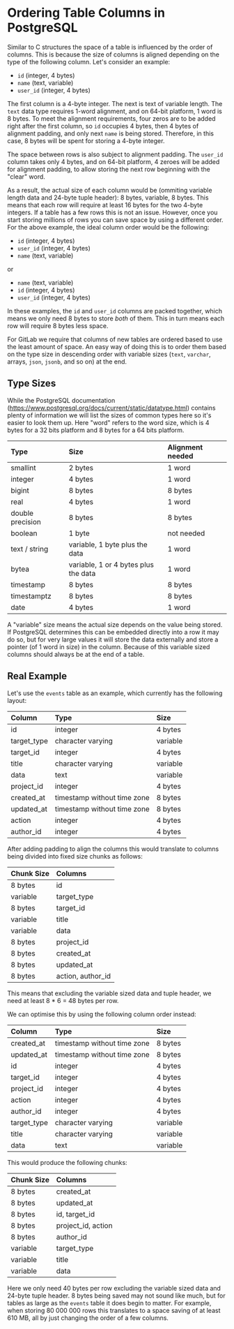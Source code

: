 # Ordering Table Columns in PostgreSQL

Similar to C structures the space of a table is influenced by the order of
columns. This is because the size of columns is aligned depending on the type of
the following column. Let's consider an example:

- `id` (integer, 4 bytes)
- `name` (text, variable)
- `user_id` (integer, 4 bytes)

The first column is a 4-byte integer. The next is text of variable length. The
`text` data type requires 1-word alignment, and on 64-bit platform, 1 word is 8
bytes. To meet the alignment requirements, four zeros are to be added right
after the first column, so `id` occupies 4 bytes, then 4 bytes of alignment
padding, and only next `name` is being stored. Therefore, in this case, 8 bytes
will be spent for storing a 4-byte integer.

The space between rows is also subject to alignment padding. The `user_id`
column takes only 4 bytes, and on 64-bit platform, 4 zeroes will be added for
alignment padding, to allow storing the next row beginning with the "clear" word.

As a result, the actual size of each column would be (ommiting variable length
data and 24-byte tuple header): 8 bytes, variable, 8 bytes. This means that
each row will require at least 16 bytes for the two 4-byte integers. If a table
has a few rows this is not an issue. However, once you start storing millions of
rows you can save space by using a different order. For the above example, the
ideal column order would be the following:

- `id` (integer, 4 bytes)
- `user_id` (integer, 4 bytes)
- `name` (text, variable)

or 

- `name` (text, variable)
- `id` (integer, 4 bytes)
- `user_id` (integer, 4 bytes)

In these examples, the `id` and `user_id` columns are packed together, which
means we only need 8 bytes to store _both_ of them. This in turn means each row
will require 8 bytes less space.

For GitLab we require that columns of new tables are ordered based to use the
least amount of space. An easy way of doing this is to order them based on the
type size in descending order with variable sizes (`text`, `varchar`, arrays,
`json`, `jsonb`, and so on) at the end.

## Type Sizes

While the PostgreSQL documentation
(https://www.postgresql.org/docs/current/static/datatype.html) contains plenty
of information we will list the sizes of common types here so it's easier to
look them up. Here "word" refers to the word size, which is 4 bytes for a 32
bits platform and 8 bytes for a 64 bits platform.

| Type             | Size                                 | Alignment needed |
|:-----------------|:-------------------------------------|:-----------|
| smallint         | 2 bytes                              | 1 word     |
| integer          | 4 bytes                              | 1 word     |
| bigint           | 8 bytes                              | 8 bytes    |
| real             | 4 bytes                              | 1 word     |
| double precision | 8 bytes                              | 8 bytes    |
| boolean          | 1 byte                               | not needed |
| text / string    | variable, 1 byte plus the data       | 1 word     |
| bytea            | variable, 1 or 4 bytes plus the data | 1 word     |
| timestamp        | 8 bytes                              | 8 bytes    |
| timestamptz      | 8 bytes                              | 8 bytes    |
| date             | 4 bytes                              | 1 word     |

A "variable" size means the actual size depends on the value being stored. If
PostgreSQL determines this can be embedded directly into a row it may do so, but
for very large values it will store the data externally and store a pointer (of
1 word in size) in the column. Because of this variable sized columns should
always be at the end of a table.

## Real Example

Let's use the `events` table as an example, which currently has the following
layout:

| Column      | Type                        | Size     |
|:------------|:----------------------------|:---------|
| id          | integer                     | 4 bytes  |
| target_type | character varying           | variable |
| target_id   | integer                     | 4 bytes  |
| title       | character varying           | variable |
| data        | text                        | variable |
| project_id  | integer                     | 4 bytes  |
| created_at  | timestamp without time zone | 8 bytes  |
| updated_at  | timestamp without time zone | 8 bytes  |
| action      | integer                     | 4 bytes  |
| author_id   | integer                     | 4 bytes  |

After adding padding to align the columns this would translate to columns being
divided into fixed size chunks as follows:

| Chunk Size | Columns           |
|:-----------|:------------------|
| 8 bytes    | id                |
| variable   | target_type       |
| 8 bytes    | target_id         |
| variable   | title             |
| variable   | data              |
| 8 bytes    | project_id        |
| 8 bytes    | created_at        |
| 8 bytes    | updated_at        |
| 8 bytes    | action, author_id |

This means that excluding the variable sized data and tuple header, we need at
least 8 * 6 = 48 bytes per row.

We can optimise this by using the following column order instead:

| Column      | Type                        | Size     |
|:------------|:----------------------------|:---------|
| created_at  | timestamp without time zone | 8 bytes  |
| updated_at  | timestamp without time zone | 8 bytes  |
| id          | integer                     | 4 bytes  |
| target_id   | integer                     | 4 bytes  |
| project_id  | integer                     | 4 bytes  |
| action      | integer                     | 4 bytes  |
| author_id   | integer                     | 4 bytes  |
| target_type | character varying           | variable |
| title       | character varying           | variable |
| data        | text                        | variable |

This would produce the following chunks:

| Chunk Size | Columns            |
|:-----------|:-------------------|
| 8 bytes    | created_at         |
| 8 bytes    | updated_at         |
| 8 bytes    | id, target_id      |
| 8 bytes    | project_id, action |
| 8 bytes    | author_id          |
| variable   | target_type        |
| variable   | title              |
| variable   | data               |

Here we only need 40 bytes per row excluding the variable sized data and 24-byte
tuple header. 8 bytes being saved may not sound like much, but for tables as 
large as the `events` table it does begin to matter. For example, when storing
80 000 000 rows this translates to a space saving of at least 610 MB, all by
just changing the order of a few columns.
